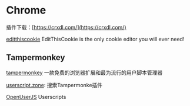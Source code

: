 # Chrome

插件下载：[https://crxdl.com/](https://crxdl.com/)

[editthiscookie](https://www.editthiscookie.com/) EditThisCookie is the only cookie editor you will ever need!

## Tampermonkey

[tampermonkey](https://www.tampermonkey.net/) 一款免费的浏览器扩展和最为流行的用户脚本管理器

[userscript.zone](https://www.userscript.zone/): 搜索Tampermonke插件

[OpenUserJS](https://openuserjs.org/)  Userscripts